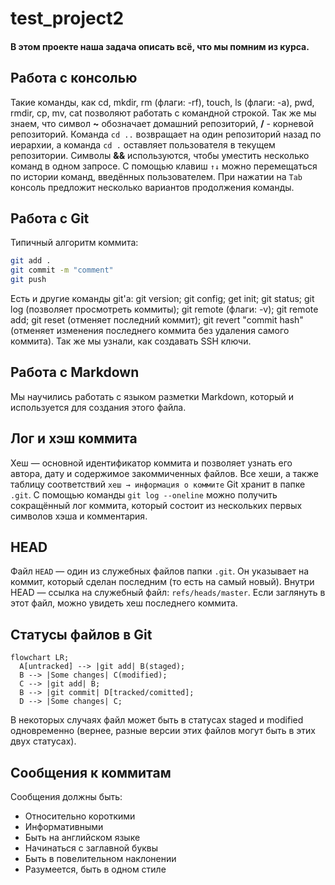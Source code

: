 # test_project2
#### В этом проекте наша задача описать всё, что мы помним из курса.
## Работа с консолью
 Такие команды, как cd, mkdir, rm (флаги: -rf), touch, ls (флаги: -a), pwd, rmdir, cp, mv, cat позволяют работать с командной строкой. Так же мы знаем, что символ **~** обозначает домашний репозиторий, **/** - корневой репозиторий. Команда `cd ..` возвращает на один репозиторий назад по иерархии, а команда `cd .` оставляет пользователя в текущем репозитории. Символы **&&** используются, чтобы уместить несколько команд в одном запросе. С помощью клавиш `↑↓` можно перемещаться по истории команд, введённых пользователем. При нажатии на `Tab` консоль предложит несколько вариантов продолжения команды.
## Работа с Git
 Типичный алгоритм коммита:
 ```bash
 git add .
 git commit -m "comment"
 git push
 ```
 Есть и другие команды git'а: git version; git config; get init; git status; git log (позволяет просмотреть коммиты); git remote (флаги: -v); git remote add; git reset (отменяет последний коммит); git revert "commit hash" (отменяет изменения последнего коммита без удаления самого коммита).
 Так же мы узнали, как создавать SSH ключи.
## Работа с Markdown
 Мы научились работать с языком разметки Markdown, который и используется для создания этого файла.
## Лог и хэш коммита
 Хеш — основной идентификатор коммита и позволяет узнать его автора, дату и содержимое закоммиченных файлов. Все хеши, а также таблицу соответствий `хеш → информация о коммите` Git хранит в папке `.git`.
 С помощью команды `git log --oneline` можно получить сокращённый лог коммита, который состоит из нескольких первых символов хэша и комментария.
## HEAD
Файл `HEAD` — один из служебных файлов папки `.git`. Он указывает на коммит, который сделан последним (то есть на самый новый). Внутри HEAD — ссылка на служебный файл: `refs/heads/master`. Если заглянуть в этот файл, можно увидеть хеш последнего коммита.
## Статусы файлов в Git

```mermaid
flowchart LR;
  A[untracked] --> |git add| B(staged);
  B --> |Some changes| C(modified);
  C --> |git add| B;
  B --> |git commit| D[tracked/comitted];
  D --> |Some changes| C;
```

В некоторых случаях файл может быть в статусах staged и modified одновременно (вернее, разные версии этих файлов могут быть в этих двух статусах).
## Сообщения к коммитам
Сообщения должны быть:
- Относительно короткими
- Информативными
- Быть на английском языке
- Начинаться с заглавной буквы
- Быть в повелительном наклонении
- Разумеется, быть в одном стиле
